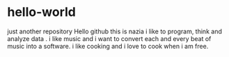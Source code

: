 # hello-world
just another repository
Hello github
this is nazia
i like to program, think and analyze data .
i like music and i want to convert each and every beat of music into a software.
i like cooking and i love to cook when i am free.
